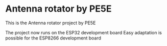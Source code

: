 # Antenna rotator by PE5E
This is the Antenna rotator project by PE5E

The project now runs on the ESP32 development board
Easy adaptation is possible for the ESP8266 development board

